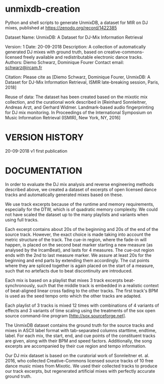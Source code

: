 # unmixdb-creation
Python and shell scripts to generate UnmixDB, a dataset for MIR on DJ mixes, published at https://zenodo.org/record/1422385

Dataset Name:	UnmixDB: A Dataset for DJ-Mix Information Retrieval

Version:	1
Date:		20-09-2018
Description:	A collection of automatically generated DJ mixes with ground truth, based on creative-commons-licensed freely available and redistributable electronic dance tracks.
Authors:	Diemo Schwarz, Dominique Fourer
Contact email:	schwarz@ircam.fr

Citation:	Please cite as [Diemo Schwarz, Dominique Fourer, UnmixDB: A Dataset for DJ-Mix Information Retrieval, ISMIR late-breaking session, Paris, 2018]

Reuse of data:	The dataset has been created based on the mixotic mix collection, and the curational work described in [Reinhard Sonnleitner, Andreas Arzt, and Gerhard Widmer. Landmark-based audio fingerprinting for DJ mix monitoring. In Proceedings of the International Symposium on Music Information Retrieval (ISMIR), New York, NY, 2016]


# VERSION HISTORY
20-09-2018	v1	first publication

# DOCUMENTATION

In order to evaluate the DJ mix analysis and reverse engineering methods described above, we created a dataset of excerpts of open licensed dance tracks and automatically generated mixes based on these.

We use track excerpts because of the runtime and memory requirements, especially for the DTW, which is of quadratic memory complexity. We could not have scaled the dataset up to the many playlists and variants when using full tracks.

Each excerpt contains about 20s of the beginning and 20s of the end of the source track. However, the exact choice is made taking into account the metric structure of the track. The cue-in region, where the fade-in will happen, is placed on the second beat marker starting a new measure (as analysed by the IrcamBeat), and lasts for 4 measures.  The cue-out region ends with the 2nd to last measure marker. We assure at least 20s for the beginning and end parts by extending them accordingly. The cut points where they are spliced together is again placed on the start of a measure, such that no artefacts due to beat discontinuity are introduced.

Each mix is based on a playlist that mixes 3 track excerpts beat-synchronously, such that the middle track is embedded in a realistic context of beat-aligned linear cross fading to the other tracks.
The first track's BPM is used as the seed tempo onto which the other tracks are adapted.

Each playlist of 3 tracks is mixed 12 times with combinations of 4 variants of effects and 3 variants of time scaling using the treatments of the sox open source command-line program [http://sox.sourceforge.net].

The UnmixDB dataset contains the ground truth for the source tracks and mixes in ASCII label format with tab-separated columns starttime, endtime, label.
For each mix, the start, end, and cue points of the constituent tracks are given, along with their BPM  and speed factors.
Additionally, the song excerpts are accompanied by their cue region and tempo information.

Our DJ mix dataset is based on the curatorial work of Sonnleitner et. al. 2016, who collected Creative-Commons licensed source tracks of 10 free dance music mixes from Mixotic. We used their collected tracks to produce our track excerpts, but regenerated artificial mixes with perfectly accurate ground truth.
